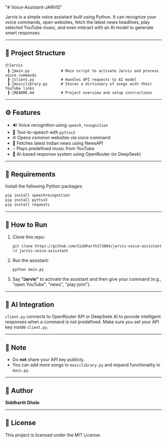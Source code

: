 "# Voice-Assistant-JARVIS"

Jarvis is a simple voice assistant built using Python. It can recognize your voice commands, open websites, fetch the latest news headlines, play selected YouTube music, and even interact with an AI model to generate smart responses.

---

## 📁 Project Structure

```
📦Jarvis
 ┣ 📜main.py              # Main script to activate Jarvis and process voice commands
 ┣ 📜client.py            # Handles API requests to AI model
 ┣ 📜musiclibrary.py      # Stores a dictionary of songs with their YouTube links 
 ┣ 📜README.md            # Project overview and setup instructions
```

---

## ⚙️ Features

- 🔊 Voice recognition using `speech_recognition`
- 🎤 Text-to-speech with `pyttsx3`
- 🌐 Opens common websites via voice command
- 📰 Fetches latest Indian news using NewsAPI
- 🎶 Plays predefined music from YouTube
- 💬 AI-based response system using OpenRouter (or DeepSeek)

---

## 🔧 Requirements

Install the following Python packages:

```bash
pip install speechrecognition
pip install pyttsx3
pip install requests
```

---

## 🚀 How to Run

1. Clone this repo:
   ```bash
   git clone https://github.com/Siddharth172004/jarvis-voice-assistant.git
   cd jarvis-voice-assistant
   ```

2. Run the assistant:
   ```bash
   python main.py
   ```

3. Say **"Jarvis"** to activate the assistant and then give your command (e.g., "open YouTube", "news", "play joint").

---

## 🧠 AI Integration

`client.py` connects to OpenRouter API or DeepSeek AI to provide intelligent responses when a command is not predefined. Make sure you set your API key inside `client.py`.

---

## 🔐 Note

- Do **not** share your API key publicly.
- You can add more songs to `musiclibrary.py` and expand functionality in `main.py`.

---

## 👤 Author

**Siddharth Dhole**

---

## 📜 License

This project is licensed under the MIT License.

